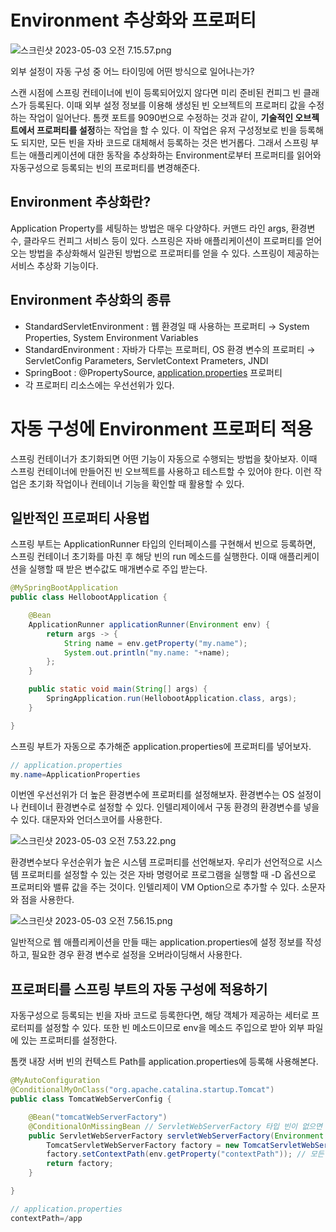 # Environment 추상화와 프로퍼티

![스크린샷 2023-05-03 오전 7.15.57.png](https://s3-us-west-2.amazonaws.com/secure.notion-static.com/4b8e3cdf-f4d9-48cc-b058-9a4ed0981665/%E1%84%89%E1%85%B3%E1%84%8F%E1%85%B3%E1%84%85%E1%85%B5%E1%86%AB%E1%84%89%E1%85%A3%E1%86%BA_2023-05-03_%E1%84%8B%E1%85%A9%E1%84%8C%E1%85%A5%E1%86%AB_7.15.57.png)

외부 설정이 자동 구성 중 어느 타이밍에 어떤 방식으로 일어나는가?

스캔 시점에 스프링 컨테이너에 빈이 등록되어있지 않다면 미리 준비된 컨피그 빈 클래스가 등록된다. 이때 외부 설정 정보를 이용해 생성된 빈 오브젝트의 프로퍼티 값을 수정하는 작업이 일어난다. 톰캣 포트를 9090번으로 수정하는 것과 같이, **기술적인 오브젝트에서 프로퍼티를 설정**하는 작업을 할 수 있다. 이 작업은 유저 구성정보로 빈을 등록해도 되지만, 모든 빈을 자바 코드로 대체해서 등록하는 것은 번거롭다. 그래서 스프링 부트는 애플리케이션에 대한 동작을 추상화하는 Environment로부터 프로퍼티를 읽어와 자동구성으로 등록되는 빈의 프로퍼티를 변경해준다.

## Environment 추상화란?

Application Property를 세팅하는 방법은 매우 다양하다. 커맨드 라인 args, 환경변수, 클라우드 컨피그 서비스 등이 있다. 스프링은 자바 애플리케이션이 프로퍼티를 얻어오는 방법을 추상화해서 일관된 방법으로 프로퍼티를 얻을 수 있다. 스프링이 제공하는 서비스 추상화 기능이다.

## Environment 추상화의 종류

- StandardServletEnvironment : 웹 환경일 때 사용하는 프로퍼티 → System Properties, System Environment Variables
- StandardEnvironment : 자바가 다루는 프로퍼티, OS 환경 변수의 프로퍼티 → ServletConfig Parameters, ServletContext Prameters, JNDI
- SpringBoot : @PropertySource, [application.properties](http://application.properties) 프로퍼티
- 각 프로퍼티 리소스에는 우선선위가 있다.

# 자동 구성에 Environment 프로퍼티 적용

스프링 컨테이너가 초기화되면 어떤 기능이 자동으로 수행되는 방법을 찾아보자. 이때 스프링 컨테이너에 만들어진 빈 오브젝트를 사용하고 테스트할 수 있어야 한다. 이런 작업은 초기화 작업이나 컨테이너 기능을 확인할 때 활용할 수 있다.

## 일반적인 프로퍼티 사용법

스프링 부트는 ApplicationRunner 타입의 인터페이스를 구현해서 빈으로 등록하면, 스프링 컨테이너 초기화를 마친 후 해당 빈의 run 메소드를 실행한다. 이때 애플리케이션을 실행할 때 받은 변수값도 매개변수로 주입 받는다.

```java
@MySpringBootApplication
public class HellobootApplication {

	@Bean
	ApplicationRunner applicationRunner(Environment env) {
		return args -> {
			String name = env.getProperty("my.name");
			System.out.println("my.name: "+name);
		};
	}

	public static void main(String[] args) {
		SpringApplication.run(HellobootApplication.class, args);
	}

}
```

스프링 부트가 자동으로 추가해준 application.properties에 프로퍼티를 넣어보자.

```java
// application.properties
my.name=ApplicationProperties
```

이번엔 우선선위가 더 높은 환경변수에 프로퍼티를 설정해보자. 환경변수는 OS 설정이나 컨테이너 환경변수로 설정할 수 있다. 인텔리제이에서 구동 환경의 환경변수를 넣을 수 있다. 대문자와 언더스코어를 사용한다.

![스크린샷 2023-05-03 오전 7.53.22.png](https://s3-us-west-2.amazonaws.com/secure.notion-static.com/5503a2d8-455f-4297-97d9-6cc35bd0660e/%E1%84%89%E1%85%B3%E1%84%8F%E1%85%B3%E1%84%85%E1%85%B5%E1%86%AB%E1%84%89%E1%85%A3%E1%86%BA_2023-05-03_%E1%84%8B%E1%85%A9%E1%84%8C%E1%85%A5%E1%86%AB_7.53.22.png)

환경변수보다 우선순위가 높은 시스템 프로퍼티를 선언해보자. 우리가 선언적으로 시스템 프로퍼티를 설정할 수 있는 것은 자바 명령어로 프로그램을 실행할 때 -D 옵션으로 프로퍼티와 밸류 값을 주는 것이다. 인텔리제이 VM Option으로 추가할 수 있다. 소문자와 점을 사용한다.

![스크린샷 2023-05-03 오전 7.56.15.png](https://s3-us-west-2.amazonaws.com/secure.notion-static.com/f2ec1c7e-70c3-486a-88a6-cb82a36c79bc/%E1%84%89%E1%85%B3%E1%84%8F%E1%85%B3%E1%84%85%E1%85%B5%E1%86%AB%E1%84%89%E1%85%A3%E1%86%BA_2023-05-03_%E1%84%8B%E1%85%A9%E1%84%8C%E1%85%A5%E1%86%AB_7.56.15.png)

일반적으로 웹 애플리케이션을 만들 때는 application.properties에 설정 정보를 작성하고, 필요한 경우 환경 변수로 설정을 오버라이딩해서 사용한다.

## 프로퍼티를 스프링 부트의 자동 구성에 적용하기

자동구성으로 등록되는 빈을 자바 코드로 등록한다면, 해당 객체가 제공하는 세터로 프로터피를 설정할 수 있다. 또한 빈 메소드이므로 env을 메소드 주입으로 받아 외부 파일에 있는 프로퍼티를 설정한다.

톰캣 내장 서버 빈의 컨텍스트 Path를 application.properties에 등록해 사용해본다.

```java
@MyAutoConfiguration
@ConditionalMyOnClass("org.apache.catalina.startup.Tomcat")
public class TomcatWebServerConfig {

    @Bean("tomcatWebServerFactory")
    @ConditionalOnMissingBean // ServletWebServerFactory 타입 빈이 없으면 이 빈을 등록
    public ServletWebServerFactory servletWebServerFactory(Environment env) {
        TomcatServletWebServerFactory factory = new TomcatServletWebServerFactory();
        factory.setContextPath(env.getProperty("contextPath")); // 모든 서블릿의 매핑 앞에 /app가 붙음
        return factory;
    }

}

// application.properties
contextPath=/app
```